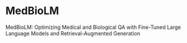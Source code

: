 # MedBioLM
MedBioLM: Optimizing Medical and Biological QA with Fine-Tuned Large Language Models and Retrieval-Augmented Generation
